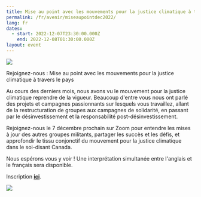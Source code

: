 ```yaml
---
title: Mise au point avec les mouvements pour la justice climatique à travers le pays
permalink: /fr/avenir/miseaupointdec2022/
lang: fr
dates:
  - start: 2022-12-07T23:30:00.000Z
    end: 2022-12-08T01:30:00.000Z
layout: event
---
```

![](/media/copie_de_bannie_re_facebook_600_200_px_.png)

Rejoignez-nous : Mise au point avec les mouvements pour la justice climatique à travers le pays

Au cours des derniers mois, nous avons vu le mouvement pour la justice climatique reprendre de la vigueur. Beaucoup d'entre vous nous ont parlé des projets et campagnes passionnants sur lesquels vous travaillez, allant de la restructuration de groupes aux campagnes de solidarité, en passant par le désinvestissement et la responsabilité post-désinvestissement.

Rejoignez-nous le 7 décembre prochain sur Zoom pour entendre les mises à jour des autres groupes militants, partager les succès et les défis, et approfondir le tissu conjonctif du mouvement pour la justice climatique dans le soi-disant Canada.

Nous espérons vous y voir ! Une interprétation simultanée entre l'anglais et le français sera disponible.

I﻿nscription **[ici](https://us02web.zoom.us/meeting/register/tZEscOyqqTosG9aUQy4kJT5roAAgevIoBSvP)**.

![](/media/hub_scf.png)